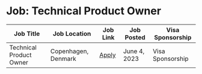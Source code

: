 # Job: Technical Product Owner

| Job Title | Job Location | Job Link | Job Posted | Visa Sponsorship |
| --- | --- | --- | --- | --- |
| Technical Product Owner | Copenhagen, Denmark | [Apply](https://careers.shapegames.com/jobs/2771092-technical-product-owner) | June 4, 2023 | Visa Sponsorship |
